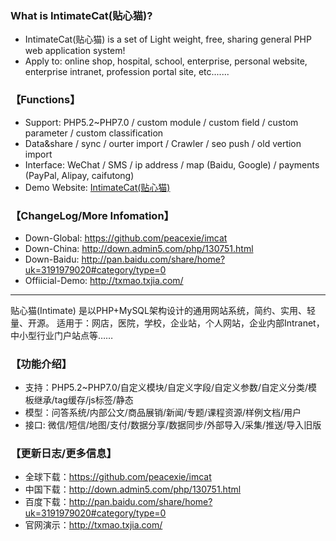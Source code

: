 
### What is IntimateCat(贴心猫)?

* IntimateCat(贴心猫) is a set of Light weight, free, sharing general PHP web application system!
* Apply to: online shop, hospital, school, enterprise, personal website, enterprise intranet, profession portal site, etc.......

### 【Functions】

* Support: PHP5.2~PHP7.0 / custom module / custom field / custom parameter / custom classification
* Data&share / sync / ourter import / Crawler / seo push / old vertion import
* Interface: WeChat / SMS / ip address / map (Baidu, Google) / payments (PayPal, Alipay, caifutong)
* Demo Website: [IntimateCat(贴心猫)](http://txmao.txjia.com/)

### 【ChangeLog/More Infomation】

* Down-Global: https://github.com/peacexie/imcat
* Down-China: http://down.admin5.com/php/130751.html
* Down-Baidu: http://pan.baidu.com/share/home?uk=3191979020#category/type=0
* Offiicial-Demo: http://txmao.txjia.com/

--- --- --- --- --- --- --- --- --- 

贴心猫(Intimate) 是以PHP+MySQL架构设计的通用网站系统，简约、实用、轻量、开源。
适用于：网店，医院，学校，企业站，个人网站，企业内部Intranet，中小型行业门户站点等……

### 【功能介绍】

* 支持：PHP5.2~PHP7.0/自定义模块/自定义字段/自定义参数/自定义分类/模板继承/tag缓存/js标签/静态
* 模型：问答系统/内部公文/商品展销/新闻/专题/课程资源/样例文档/用户
* 接口: 微信/短信/地图/支付/数据分享/数据同步/外部导入/采集/推送/导入旧版

### 【更新日志/更多信息】

* 全球下载：https://github.com/peacexie/imcat
* 中国下载：http://down.admin5.com/php/130751.html
* 百度下载：http://pan.baidu.com/share/home?uk=3191979020#category/type=0
* 官网演示：http://txmao.txjia.com/

